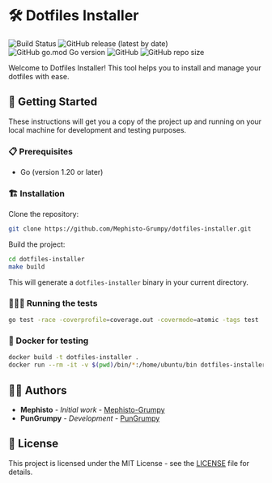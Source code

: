 # 🛠️ Dotfiles Installer

![Build Status](https://github.com/Mephisto-Grumpy/dotfiles-installer/actions/workflows/go.yml/badge.svg)
![GitHub release (latest by date)](https://img.shields.io/github/v/release/Mephisto-Grumpy/dotfiles-installer)
![GitHub go.mod Go version](https://img.shields.io/github/go-mod/go-version/Mephisto-Grumpy/dotfiles-installer)
![GitHub](https://img.shields.io/github/license/Mephisto-Grumpy/dotfiles-installer)
![GitHub repo size](https://img.shields.io/github/repo-size/Mephisto-Grumpy/dotfiles-installer)

Welcome to Dotfiles Installer! This tool helps you to install and manage your dotfiles with ease.

## 🚀 Getting Started

These instructions will get you a copy of the project up and running on your local machine for development and testing purposes.

### 📋 Prerequisites

- Go (version 1.20 or later)

### 🏗️ Installation

Clone the repository:

```bash
git clone https://github.com/Mephisto-Grumpy/dotfiles-installer.git
```

Build the project:

```bash
cd dotfiles-installer
make build
```

This will generate a `dotfiles-installer` binary in your current directory.

### 🏃🏻‍♂️ Running the tests

```bash
go test -race -coverprofile=coverage.out -covermode=atomic -tags test ./...
```

### 🐳 Docker for testing

```bash
docker build -t dotfiles-installer .
docker run --rm -it -v $(pwd)/bin/*:/home/ubuntu/bin dotfiles-installer
```

## ✍🏻 Authors

- **Mephisto** - _Initial work_ - [Mephisto-Grumpy](https://github.com/Mephisto-Grumpy)
- **PunGrumpy** - _Development_ - [PunGrumpy](https://github.com/PunGrumpy)

## 📜 License

This project is licensed under the MIT License - see the [LICENSE](LICENSE) file for details.
